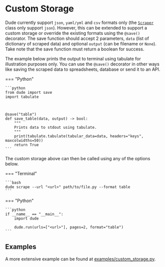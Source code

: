 # Custom Storage

Dude currently support `json`, `yaml/yml` and `csv` formats only (the [`Scraper`](07_the_scraper_application_class.html) class only support `json`). 
However, this can be extended to support a custom storage or override the existing formats using the `@save()` decorator.
The save function should accept 2 parameters, `data` (list of dictionary of scraped data) and optional `output` (can be filename or `None`).
Take note that the save function must return a boolean for success.

The example below prints the output to terminal using tabulate for illustration purposes only. 
You can use the `@save()` decorator in other ways like saving the scraped data to spreadsheets, database or send it to an API.

=== "Python"

    ```python
    from dude import save
    import tabulate

    

    @save("table")
    def save_table(data, output) -> bool:
        """
        Prints data to stdout using tabulate.
        """
        print(tabulate.tabulate(tabular_data=data, headers="keys", maxcolwidths=50))
        return True
    ```

The custom storage above can then be called using any of the options below.


=== "Terminal"

    ```bash
    dude scrape --url "<url>" path/to/file.py --format table
    ```

=== "Python"

    ```python
    if __name__ == "__main__":
        import dude
    
        dude.run(urls=["<url>"], pages=2, format="table")
    ```

## Examples

A more extensive example can be found at [examples/custom_storage.py](https://github.com/roniemartinez/dude/tree/master/examples/custom_storage.py).
